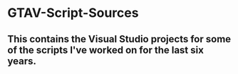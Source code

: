 # GTAV-Script-Sources
## This contains the Visual Studio projects for some of the scripts I've worked on for the last six years.
